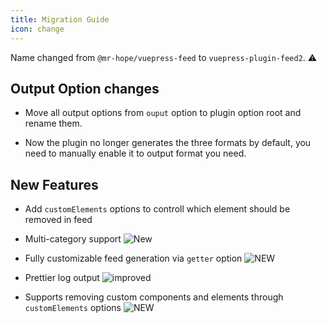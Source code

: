 ```yaml
---
title: Migration Guide
icon: change
---
```


Name changed from `@mr-hope/vuepress-feed` to `vuepress-plugin-feed2`. ⚠

## Output Option changes

- Move all output options from `ouput` option to plugin option root and rename them.

- Now the plugin no longer generates the three formats by default, you need to manually enable it to output format you need.

## New Features

- Add `customElements` options to controll which element should be removed in feed

- Multi-category support ![New](https://img.shields.io/badge/-new-brightgreen)

- Fully customizable feed generation via `getter` option ![NEW](https://img.shields.io/badge/-new-brightgreen)

- Prettier log output ![improved](https://img.shields.io/badge/-improved-blue)

- Supports removing custom components and elements through `customElements` options ![NEW](https://img.shields.io/badge/-new-brightgreen)
